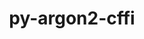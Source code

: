 ---
title: "py-argon2-cffi"
layout: cache
categories: [package, v0.21.2]
meta: {"versions": ["21.3.0"], "compilers": ["gcc@=11.1.0", "gcc@=11.4.0", "gcc@=9.4.0", "oneapi@=2023.2.0"], "oss": ["ubuntu20.04"], "platforms": ["linux"], "targets": ["neoverse_v1", "ppc64le", "x86_64_v3"], "stacks": ["data-vis-sdk", "e4s", "e4s-neoverse_v1", "e4s-oneapi", "e4s-power", "root"], "num_specs": 12, "num_specs_by_stack": {"root": 12, "e4s-neoverse_v1": 2, "e4s-power": 2, "data-vis-sdk": 2, "e4s": 3, "e4s-oneapi": 3}}
spec_details: [{"hash": "o25i2gls2h3fdn3d4x45qr4zbzbxj332", "compiler": "gcc@=11.4.0", "versions": ["21.3.0"], "os": "ubuntu20.04", "platform": "linux", "target": "neoverse_v1", "variants": ["build_system=python_pip"], "stacks": ["root", "e4s-neoverse_v1"], "size": "-", "tarball": "https://binaries.spack.io/releases/v0.21.2/build_cache/linux-ubuntu20.04-neoverse_v1/gcc-11.4.0/py-argon2-cffi-21.3.0/linux-ubuntu20.04-neoverse_v1-gcc-11.4.0-py-argon2-cffi-21.3.0-o25i2gls2h3fdn3d4x45qr4zbzbxj332.spack"}, {"hash": "2f47gigbmukry5oi3t2nuyvmsvg76bhx", "compiler": "gcc@=11.4.0", "versions": ["21.3.0"], "os": "ubuntu20.04", "platform": "linux", "target": "neoverse_v1", "variants": ["build_system=python_pip"], "stacks": ["root", "e4s-neoverse_v1"], "size": "-", "tarball": "https://binaries.spack.io/releases/v0.21.2/build_cache/linux-ubuntu20.04-neoverse_v1/gcc-11.4.0/py-argon2-cffi-21.3.0/linux-ubuntu20.04-neoverse_v1-gcc-11.4.0-py-argon2-cffi-21.3.0-2f47gigbmukry5oi3t2nuyvmsvg76bhx.spack"}, {"hash": "pauybrueqt6vj6p2tinqcslti47kb3it", "compiler": "gcc@=9.4.0", "versions": ["21.3.0"], "os": "ubuntu20.04", "platform": "linux", "target": "ppc64le", "variants": ["build_system=python_pip"], "stacks": ["e4s-power", "root"], "size": "-", "tarball": "https://binaries.spack.io/releases/v0.21.2/build_cache/linux-ubuntu20.04-ppc64le/gcc-9.4.0/py-argon2-cffi-21.3.0/linux-ubuntu20.04-ppc64le-gcc-9.4.0-py-argon2-cffi-21.3.0-pauybrueqt6vj6p2tinqcslti47kb3it.spack"}, {"hash": "pvp3yn5iegqacjwamcx7yca7t4sqzxzp", "compiler": "gcc@=9.4.0", "versions": ["21.3.0"], "os": "ubuntu20.04", "platform": "linux", "target": "ppc64le", "variants": ["build_system=python_pip"], "stacks": ["e4s-power", "root"], "size": "-", "tarball": "https://binaries.spack.io/releases/v0.21.2/build_cache/linux-ubuntu20.04-ppc64le/gcc-9.4.0/py-argon2-cffi-21.3.0/linux-ubuntu20.04-ppc64le-gcc-9.4.0-py-argon2-cffi-21.3.0-pvp3yn5iegqacjwamcx7yca7t4sqzxzp.spack"}, {"hash": "bo6nyugcpiefbiqsqzxng3c4z2524v45", "compiler": "gcc@=11.1.0", "versions": ["21.3.0"], "os": "ubuntu20.04", "platform": "linux", "target": "x86_64_v3", "variants": ["build_system=python_pip"], "stacks": ["root", "data-vis-sdk"], "size": "-", "tarball": "https://binaries.spack.io/releases/v0.21.2/build_cache/linux-ubuntu20.04-x86_64_v3/gcc-11.1.0/py-argon2-cffi-21.3.0/linux-ubuntu20.04-x86_64_v3-gcc-11.1.0-py-argon2-cffi-21.3.0-bo6nyugcpiefbiqsqzxng3c4z2524v45.spack"}, {"hash": "j2neomdvkeqmo36vchkdj2iyctljqaax", "compiler": "gcc@=11.1.0", "versions": ["21.3.0"], "os": "ubuntu20.04", "platform": "linux", "target": "x86_64_v3", "variants": ["build_system=python_pip"], "stacks": ["root", "data-vis-sdk"], "size": "-", "tarball": "https://binaries.spack.io/releases/v0.21.2/build_cache/linux-ubuntu20.04-x86_64_v3/gcc-11.1.0/py-argon2-cffi-21.3.0/linux-ubuntu20.04-x86_64_v3-gcc-11.1.0-py-argon2-cffi-21.3.0-j2neomdvkeqmo36vchkdj2iyctljqaax.spack"}, {"hash": "cfionpah7b6x3qpbfgjknbogsoipgic3", "compiler": "gcc@=11.4.0", "versions": ["21.3.0"], "os": "ubuntu20.04", "platform": "linux", "target": "x86_64_v3", "variants": ["build_system=python_pip"], "stacks": ["root", "e4s"], "size": "-", "tarball": "https://binaries.spack.io/releases/v0.21.2/build_cache/linux-ubuntu20.04-x86_64_v3/gcc-11.4.0/py-argon2-cffi-21.3.0/linux-ubuntu20.04-x86_64_v3-gcc-11.4.0-py-argon2-cffi-21.3.0-cfionpah7b6x3qpbfgjknbogsoipgic3.spack"}, {"hash": "zhvrwgaqfi4yj44lc4dtl3et7m35kg62", "compiler": "gcc@=11.4.0", "versions": ["21.3.0"], "os": "ubuntu20.04", "platform": "linux", "target": "x86_64_v3", "variants": ["build_system=python_pip"], "stacks": ["root", "e4s"], "size": "-", "tarball": "https://binaries.spack.io/releases/v0.21.2/build_cache/linux-ubuntu20.04-x86_64_v3/gcc-11.4.0/py-argon2-cffi-21.3.0/linux-ubuntu20.04-x86_64_v3-gcc-11.4.0-py-argon2-cffi-21.3.0-zhvrwgaqfi4yj44lc4dtl3et7m35kg62.spack"}, {"hash": "nmf33gwmrndqhyidgeozrvmimk5zctov", "compiler": "gcc@=11.4.0", "versions": ["21.3.0"], "os": "ubuntu20.04", "platform": "linux", "target": "x86_64_v3", "variants": ["build_system=python_pip"], "stacks": ["root", "e4s"], "size": "-", "tarball": "https://binaries.spack.io/releases/v0.21.2/build_cache/linux-ubuntu20.04-x86_64_v3/gcc-11.4.0/py-argon2-cffi-21.3.0/linux-ubuntu20.04-x86_64_v3-gcc-11.4.0-py-argon2-cffi-21.3.0-nmf33gwmrndqhyidgeozrvmimk5zctov.spack"}, {"hash": "627vthmsa56hivtprfqebrwtuifbnazi", "compiler": "oneapi@=2023.2.0", "versions": ["21.3.0"], "os": "ubuntu20.04", "platform": "linux", "target": "x86_64_v3", "variants": ["build_system=python_pip"], "stacks": ["root", "e4s-oneapi"], "size": "-", "tarball": "https://binaries.spack.io/releases/v0.21.2/build_cache/linux-ubuntu20.04-x86_64_v3/oneapi-2023.2.0/py-argon2-cffi-21.3.0/linux-ubuntu20.04-x86_64_v3-oneapi-2023.2.0-py-argon2-cffi-21.3.0-627vthmsa56hivtprfqebrwtuifbnazi.spack"}, {"hash": "vnnc2ffcg5rd3k4wk4onjxpf76waqgvk", "compiler": "oneapi@=2023.2.0", "versions": ["21.3.0"], "os": "ubuntu20.04", "platform": "linux", "target": "x86_64_v3", "variants": ["build_system=python_pip"], "stacks": ["root", "e4s-oneapi"], "size": "-", "tarball": "https://binaries.spack.io/releases/v0.21.2/build_cache/linux-ubuntu20.04-x86_64_v3/oneapi-2023.2.0/py-argon2-cffi-21.3.0/linux-ubuntu20.04-x86_64_v3-oneapi-2023.2.0-py-argon2-cffi-21.3.0-vnnc2ffcg5rd3k4wk4onjxpf76waqgvk.spack"}, {"hash": "fosu3rjsba5k6y74saa3rpn4r7biwljg", "compiler": "oneapi@=2023.2.0", "versions": ["21.3.0"], "os": "ubuntu20.04", "platform": "linux", "target": "x86_64_v3", "variants": ["build_system=python_pip"], "stacks": ["root", "e4s-oneapi"], "size": "-", "tarball": "https://binaries.spack.io/releases/v0.21.2/build_cache/linux-ubuntu20.04-x86_64_v3/oneapi-2023.2.0/py-argon2-cffi-21.3.0/linux-ubuntu20.04-x86_64_v3-oneapi-2023.2.0-py-argon2-cffi-21.3.0-fosu3rjsba5k6y74saa3rpn4r7biwljg.spack"}]
---